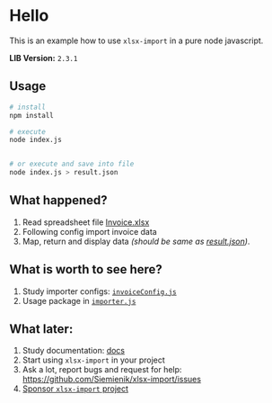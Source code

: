 # Hello

This is an example how to use `xlsx-import` in a pure node javascript.

**LIB Version:** `2.3.1`

## Usage

```bash
# install
npm install

# execute
node index.js 


# or execute and save into file
node index.js > result.json
```

## What happened?

1. Read spreadsheet file [Invoice.xlsx](invoice.xlsx)
2. Following config import invoice data
3. Map, return and display data _(should be same as [result.json](./result.json))_.

## What is worth to see here?

1. Study importer configs: [`invoiceConfig.js`](configs/invoiceConfig.js)
2. Usage package in [`importer.js`](importer.js)

## What later:

1. Study documentation: [docs](./../../README.md)
2. Start using `xlsx-import` in your project
3. Ask a lot, report bugs and request for help: https://github.com/Siemienik/xlsx-import/issues
4. [Sponsor `xlsx-import` project](https://github.com/sponsors/Siemienik) 


